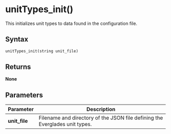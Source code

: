 # unitTypes_init()
This initializes unit types to data found in the configuration file.

## Syntax
```python
unitTypes_init(string unit_file)
```

## Returns
**None**

## Parameters
|Parameter      |Description                                                                |
|---------------|---------------------------------------------------------------------------|
|**unit_file**  |Filename and directory of the JSON file defining the Everglades unit types.|